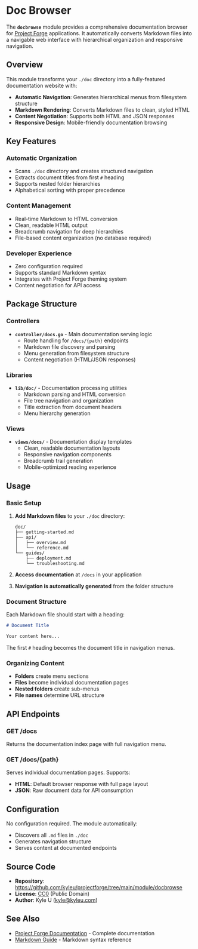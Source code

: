 # Doc Browser

The **`docbrowse`** module provides a comprehensive documentation browser for [Project Forge](https://projectforge.dev) applications. It automatically converts Markdown files into a navigable web interface with hierarchical organization and responsive navigation.

## Overview

This module transforms your `./doc` directory into a fully-featured documentation website with:

- **Automatic Navigation**: Generates hierarchical menus from filesystem structure
- **Markdown Rendering**: Converts Markdown files to clean, styled HTML
- **Content Negotiation**: Supports both HTML and JSON responses
- **Responsive Design**: Mobile-friendly documentation browsing

## Key Features

### Automatic Organization
- Scans `./doc` directory and creates structured navigation
- Extracts document titles from first `#` heading
- Supports nested folder hierarchies
- Alphabetical sorting with proper precedence

### Content Management
- Real-time Markdown to HTML conversion
- Clean, readable HTML output
- Breadcrumb navigation for deep hierarchies
- File-based content organization (no database required)

### Developer Experience
- Zero configuration required
- Supports standard Markdown syntax
- Integrates with Project Forge theming system
- Content negotiation for API access

## Package Structure

### Controllers

- **`controller/docs.go`** - Main documentation serving logic
  - Route handling for `/docs/{path}` endpoints
  - Markdown file discovery and parsing
  - Menu generation from filesystem structure
  - Content negotiation (HTML/JSON responses)

### Libraries

- **`lib/doc/`** - Documentation processing utilities
  - Markdown parsing and HTML conversion
  - File tree navigation and organization
  - Title extraction from document headers
  - Menu hierarchy generation

### Views

- **`views/docs/`** - Documentation display templates
  - Clean, readable documentation layouts
  - Responsive navigation components
  - Breadcrumb trail generation
  - Mobile-optimized reading experience

## Usage

### Basic Setup

1. **Add Markdown files** to your `./doc` directory:
   ```
   doc/
   ├── getting-started.md
   ├── api/
   │   ├── overview.md
   │   └── reference.md
   └── guides/
       ├── deployment.md
       └── troubleshooting.md
   ```

2. **Access documentation** at `/docs` in your application

3. **Navigation is automatically generated** from the folder structure

### Document Structure

Each Markdown file should start with a heading:

```markdown
# Document Title

Your content here...
```

The first `#` heading becomes the document title in navigation menus.

### Organizing Content

- **Folders** create menu sections
- **Files** become individual documentation pages
- **Nested folders** create sub-menus
- **File names** determine URL structure

## API Endpoints

### GET /docs
Returns the documentation index page with full navigation menu.

### GET /docs/{path}
Serves individual documentation pages. Supports:
- **HTML**: Default browser response with full page layout
- **JSON**: Raw document data for API consumption

## Configuration

No configuration required. The module automatically:
- Discovers all `.md` files in `./doc`
- Generates navigation structure
- Serves content at documented endpoints

## Source Code

- **Repository**: https://github.com/kyleu/projectforge/tree/main/module/docbrowse
- **License**: [CC0](https://creativecommons.org/publicdomain/zero/1.0) (Public Domain)
- **Author**: Kyle U (kyle@kyleu.com)

## See Also

- [Project Forge Documentation](https://projectforge.dev) - Complete documentation
- [Markdown Guide](https://www.markdownguide.org) - Markdown syntax reference
